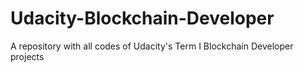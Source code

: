 # Udacity-Blockchain-Developer
A repository with all codes of  Udacity's Term I Blockchain Developer projects
